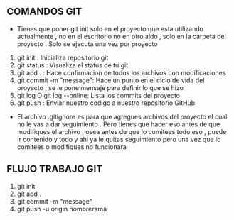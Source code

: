 ## COMANDOS GIT

- Tienes que poner git init solo en el proyecto que esta utilizando actualmente , no en el escritorio no en otro aldo , solo en la carpeta del proyecto . Solo se ejecuta una vez por proyecto

1. git init : Inicializa repositorio git
2. git status : Visualiza el status de tu git
3. git add . : Hace confirmacion de todos los archivos con modificaciones
4. git commit -m "message": Hace un punto en el ciclo de vida del proyecto , se le pone mensaje para definir lo que se hizo
5. git log O git log --online: Lista los commits del proyecto
6. git push : Enviar nuestro codigo a nuestro repositorio GitHub

- El archivo .gitignore es para que agregues archivos del proyecto el cual no le vas a dar seguimiento . Pero tienes que hacer eso antes de que modifiques el archivo , osea antes de que lo comitees todo eso , puede ir contenido y todo y ahi ya le quitas seguimiento pero una vez que lo comitees o modifiques no funcionara

## FLUJO TRABAJO GIT

1. git init
2. git add .
3. git commit -m "message"
4. git push -u origin nombrerama
